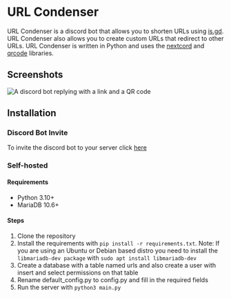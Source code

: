# URL Condenser
URL Condenser is a discord bot that allows you to shorten URLs using [is.gd](https://is.gd). URL Condenser also allows you to create custom URLs that redirect to other URLs. URL Condenser is written in Python and uses the [nextcord](https://github.com/nextcor/nextcord) and [qrcode](https://github.com/lincolnloop/python-qrcode) libraries.
## Screenshots
![A discord bot replying with a link and a QR code](https://github.com/TheOctoGirl/URL-Condenser/assets/119755793/1515991d-4729-49a4-8ea4-dc98df6de9e0)

## Installation

### Discord Bot Invite
To invite the discord bot to your server click [here](https://discord.com/api/oauth2/authorize?client_id=1105237323798556764&permissions=0&scope=bot)

### Self-hosted

#### Requirements
* Python 3.10+
* MariaDB 10.6+

#### Steps
1. Clone the repository
2. Install the requirements with `pip install -r requirements.txt`. Note: If you are using an Ubuntu or Debian based distro you need to install the `libmariadb-dev package` with `sudo apt install libmariadb-dev`
3. Create a database with a table named urls and also create a user with insert and select permissions on that table
4. Rename default_config.py to config.py and fill in the required fields
5. Run the server with `python3 main.py`
